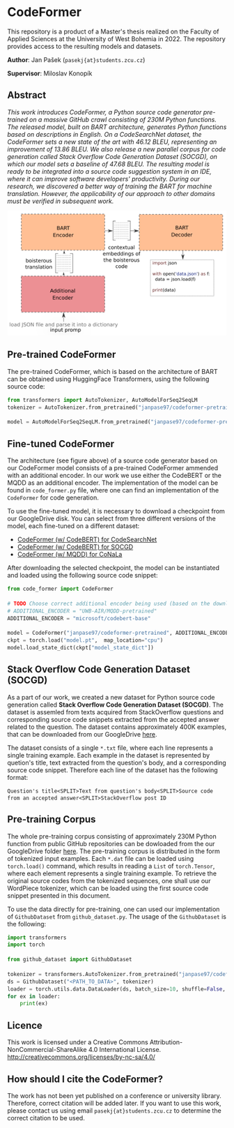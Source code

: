 # CodeFormer

This repository is a product of a Master's thesis realized on the Faculty of Applied Sciences at the University of West Bohemia in 2022. The repository provides access to the resulting models and datasets.

**Author**: Jan Pašek (`pasekj{at}students.zcu.cz`)

**Supervisor**: Miloslav Konopík

## Abstract
_This work introduces CodeFormer, a Python source code generator pre-trained on a massive GitHub crawl consisting of 230M Python functions. The released model, built on BART architecture, generates Python functions based on descriptions in English. On a CodeSearchNet dataset, the CodeFormer sets a new state of the art with 46.12 BLEU, representing an improvement of 13.86 BLEU. We also release a new parallel corpus for code generation called Stack Overflow Code Generation Dataset (SOCGD), on which our model sets a baseline of 47.68 BLEU. The resulting model is ready to be integrated into a source code suggestion system in an IDE, where it can improve software developers' productivity. During our research, we discovered a better way of training the BART for machine translation. However, the applicability of our approach to other domains must be verified in subsequent work._

![Visualization of the CodeFormer's architecture.](img/code_former_architecture.png)

## Pre-trained CodeFormer

The pre-trained CodeFormer, which is based on the architecture of BART can be obtained using HuggingFace Transformers, using the following source code:

```Python
from transformers import AutoTokenizer, AutoModelForSeq2SeqLM
tokenizer = AutoTokenizer.from_pretrained("janpase97/codeformer-pretrained")

model = AutoModelForSeq2SeqLM.from_pretrained("janpase97/codeformer-pretrained")
```

## Fine-tuned CodeFormer

The architecture (see figure above) of a source code generator based on our CodeFormer model consists of a pre-trained CodeFormer ammended with an additional encoder. In our work we use either the CodeBERT or the MQDD as an additional encoder. The implementation of the model can be found in `code_former.py` file, where one can find an implementation of the `CodeFormer` for code generation.

To use the fine-tuned model, it is necessary to download a checkpoint from our GoogleDrive disk. You can select from three different versions of the model, each fine-tuned on a different dataset:  

- [CodeFormer (w/ CodeBERT) for CodeSearchNet](https://drive.google.com/drive/folders/1Cw-Agt8bVCm47bcd04hvxpl8m8hveput?usp=sharing)
- [CodeFormer (w/ CodeBERT) for SOCGD](https://drive.google.com/drive/folders/14E_I_6AswjyUg1Uw_v5vh7s5MTXXPmcV?usp=sharing)
- [CodeFormer (w/ MQDD) for CoNaLa](https://drive.google.com/drive/folders/15YiNsADgsGZsrICm35_zrD4QBEqISj57?usp=sharing)

After downloading the selected checkpoint, the model can be instantiated and loaded using the following source code snippet:

```Python
from code_former import CodeFormer

# TODO Choose correct additional encoder being used (based on the downloaded checkpoint)
# ADDITIONAL_ENCODER = "UWB-AIR/MQDD-pretrained"
ADDITIONAL_ENCODER = "microsoft/codebert-base"

model = CodeFormer("janpase97/codeformer-pretrained", ADDITIONAL_ENCODER)
ckpt = torch.load("model.pt",  map_location="cpu")
model.load_state_dict(ckpt["model_state_dict"])
```

## Stack Overflow Code Generation Dataset (SOCGD)

As a part of our work, we created a new dataset for Python source code generation called **Stack Overflow Code Generation Dataset (SOCGD)**. The dataset is assemled from texts acquired from StackOverflow questions and corresponding source code snippets extracted from the accepted answer related to the question. The dataset contains approximately 400K examples, that can be downloaded from our GoogleDrive [here](https://drive.google.com/file/d/1uvT0PwIP4E_bk8yXIn9qOHCR-pSB87aj/view?usp=sharing).

The dataset consists of a single `*.txt` file, where each line represents a single training example. Each example in the dataset is represented by quetion's title, text extracted from the question's body, and a corresponding source code snippet. Therefore each line of the dataset has the following format:

```
Question's title<SPLIT>Text from question's body<SPLIT>Source code from an accepted answer<SPLIT>StackOverflow post ID
```

## Pre-training Corpus

The whole pre-training corpus consisting of approximately 230M Python function from public GitHub repositories can be dowloaded from the our GoogleDrive folder [here](https://drive.google.com/drive/folders/1giM1LAKlGBV1tfaitJ5ugf4lridKPvWj?usp=sharing). The pre-training corpus is distributed in the form of tokenized input examples. Each `*.dat` file can be loaded using `torch.load()` command, which results in reading a `List` of `torch.Tensor`, where each element represents a single training example. To retrieve the original source codes from the tokenized sequences, one shall use our WordPiece tokenizer, which can be loaded using the first source code snippet presented in this document.

To use the data directly for pre-training, one can used our implementation of `GithubDataset` from `github_dataset.py`. The usage of the `GithubDataset` is the following:

```Python
import transformers
import torch

from github_dataset import GithubDataset

tokenizer = transformers.AutoTokenizer.from_pretrained("janpase97/codeformer-pretrained")
ds = GithubDataset("<PATH_TO_DATA>", tokenizer)
loader = torch.utils.data.DataLoader(ds, batch_size=10, shuffle=False, drop_last=True)
for ex in loader:
    print(ex)
```

## Licence
This work is licensed under a Creative Commons Attribution-NonCommercial-ShareAlike 4.0 International License. http://creativecommons.org/licenses/by-nc-sa/4.0/

## How should I cite the CodeFormer? 

The work has not been yet published on a conference or university library. Therefore, correct citation will be added later. If you want to use this work, please contact us using email `pasekj{at}students.zcu.cz` to determine the correct citation to be used.
